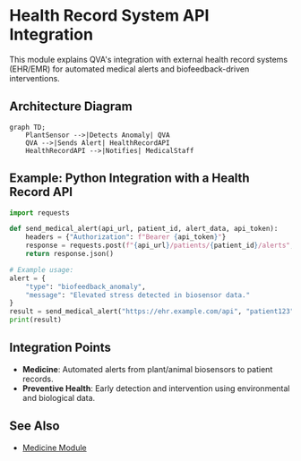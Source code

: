 # Health Record System API Integration

This module explains QVA's integration with external health record systems (EHR/EMR) for automated medical alerts and biofeedback-driven interventions.

## Architecture Diagram
```mermaid
graph TD;
    PlantSensor -->|Detects Anomaly| QVA
    QVA -->|Sends Alert| HealthRecordAPI
    HealthRecordAPI -->|Notifies| MedicalStaff
```

## Example: Python Integration with a Health Record API
```python
import requests

def send_medical_alert(api_url, patient_id, alert_data, api_token):
    headers = {"Authorization": f"Bearer {api_token}"}
    response = requests.post(f"{api_url}/patients/{patient_id}/alerts", json=alert_data, headers=headers)
    return response.json()

# Example usage:
alert = {
    "type": "biofeedback_anomaly",
    "message": "Elevated stress detected in biosensor data."
}
result = send_medical_alert("https://ehr.example.com/api", "patient123", alert, "YOUR_API_TOKEN")
print(result)
```

## Integration Points
- **Medicine**: Automated alerts from plant/animal biosensors to patient records.
- **Preventive Health**: Early detection and intervention using environmental and biological data.

## See Also
- [Medicine Module](medicine.md)
